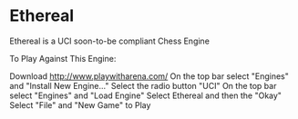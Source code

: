 # Ethereal

Ethereal is a UCI soon-to-be compliant Chess Engine

To Play Against This Engine:

  Download http://www.playwitharena.com/
  On the top bar select "Engines" and "Install New Engine..."
  Select the radio button "UCI"
  On the top bar select "Engines" and "Load Engine"
  Select Ethereal and then the "Okay"
  Select "File" and "New Game" to Play
  
